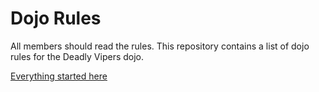 Dojo Rules
==========

All members should read the rules.
This repository contains a list of dojo rules for the Deadly Vipers dojo.

[Everything started here](https://github.com/deadlyvipers)
